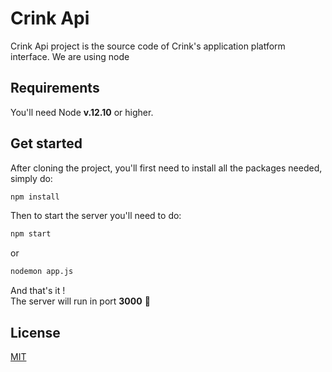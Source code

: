 # Crink Api

Crink Api project is the source code of Crink's application platform interface. We are using node

## Requirements

You'll need Node **v.12.10** or higher.

## Get started

After cloning the project, you'll first need to install all the packages needed, simply do:

```bash
npm install
```

Then to start the server you'll need to do:
```bash
npm start
```
or
```bash
nodemon app.js
```
And that's it !  
The server will run in port **3000** 🎉

## License
[MIT](https://github.com/crinkapp/crink_api/blob/master/LICENSE)
